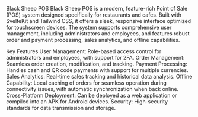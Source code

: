 Black Sheep POS
Black Sheep POS is a modern, feature-rich Point of Sale (POS) system designed specifically for restaurants and cafes. Built with SvelteKit and Tailwind CSS, it offers a sleek, responsive interface optimized for touchscreen devices. The system supports comprehensive user management, including administrators and employees, and features robust order and payment processing, sales analytics, and offline capabilities.

Key Features
User Management: Role-based access control for administrators and employees, with support for 2FA.
Order Management: Seamless order creation, modification, and tracking.
Payment Processing: Handles cash and QR code payments with support for multiple currencies.
Sales Analytics: Real-time sales tracking and historical data analysis.
Offline Capability: Local caching of orders for seamless operation during connectivity issues, with automatic synchronization when back online.
Cross-Platform Deployment: Can be deployed as a web application or compiled into an APK for Android devices.
Security: High-security standards for data transmission and storage.
